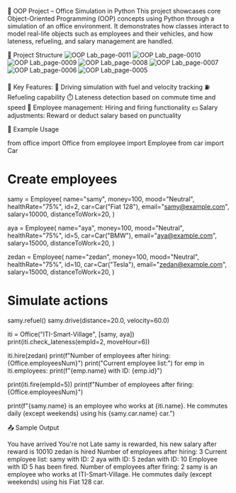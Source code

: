 🧠 OOP Project – Office Simulation in Python
This project showcases core Object-Oriented Programming (OOP) concepts using Python through a simulation of an office environment. It demonstrates how classes interact to model real-life objects such as employees and their vehicles, and how lateness, refueling, and salary management are handled.

📁 Project Structure
![OOP Lab_page-0011](https://github.com/user-attachments/assets/0904bce9-eb0f-40b5-b7bc-43f3a7e2ea90)
![OOP Lab_page-0010](https://github.com/user-attachments/assets/dc0e1eba-ea49-4eba-ae4a-4fbf9393eef8)
![OOP Lab_page-0009](https://github.com/user-attachments/assets/86bf2aef-9d18-4e3b-99a0-db3fcb6de266)
![OOP Lab_page-0008](https://github.com/user-attachments/assets/61937eb3-f0fd-45d1-bdbc-1c5fb3fc5d74)
![OOP Lab_page-0007](https://github.com/user-attachments/assets/443fef10-0e45-42c9-8a7e-2dc8b17e6f93)
![OOP Lab_page-0006](https://github.com/user-attachments/assets/b3d6ebec-f1aa-458d-b0e0-01a93cd315d6)
![OOP Lab_page-0005](https://github.com/user-attachments/assets/f8af2de1-87ac-4574-b591-f2f27eaa8432)

🚀 Key Features:
🚗 Driving simulation with fuel and velocity tracking
⛽ Refueling capability
⏱️ Lateness detection based on commute time and speed
👥 Employee management: Hiring and firing functionality
💵 Salary adjustments: Reward or deduct salary based on punctuality

🧪 Example Usage

from office import Office
from employee import Employee
from car import Car

# Create employees
samy = Employee(
    name="samy",
    money=100,
    mood="Neutral",
    healthRate="75%",
    id=2,
    car=Car("Fiat 128"),
    email="samy@example.com",
    salary=10000,
    distanceToWork=20,
)

aya = Employee(
    name="aya",
    money=100,
    mood="Neutral",
    healthRate="75%",
    id=5,
    car=Car("BMW"),
    email="aya@example.com",
    salary=15000,
    distanceToWork=20,
)

zedan = Employee(
    name="zedan",
    money=100,
    mood="Neutral",
    healthRate="75%",
    id=10,
    car=Car("Tesla"),
    email="zedan@example.com",
    salary=15000,
    distanceToWork=20,
)

# Simulate actions
samy.refuel()
samy.drive(distance=20.0, velocity=60.0)

iti = Office("ITI-Smart-Village", [samy, aya])
print(iti.check_lateness(empId=2, moveHour=6))

iti.hire(zedan)
print(f"Number of employees after hiring: {Office.employeesNum}")
print("Current employee list:")
for emp in iti.employees:
    print(f"{emp.name} with ID: {emp.id}")

print(iti.fire(empId=5))
print(f"Number of employees after firing: {Office.employeesNum}")

print(f"{samy.name} is an employee who works at {iti.name}. He commutes daily (except weekends) using his {samy.car.name} car.")

📤 Sample Output

You have arrived
You're not Late
samy is rewarded, his new salary after reward is 10010
zedan is hired
Number of employees after hiring: 3
Current employee list:
samy with ID: 2
aya with ID: 5
zedan with ID: 10
Employee with ID 5 has been fired.
Number of employees after firing: 2
samy is an employee who works at ITI-Smart-Village. He commutes daily (except weekends) using his Fiat 128 car.
